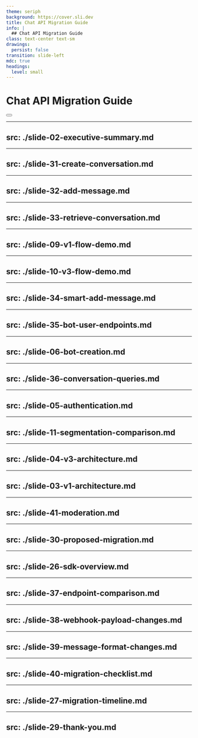 ```yaml
---
theme: seriph
background: https://cover.sli.dev
title: Chat API Migration Guide
info: |
  ## Chat API Migration Guide
class: text-center text-sm
drawings:
  persist: false
transition: slide-left
mdc: true
headings: 
  level: small
---
```


<style>
h1 { @apply text-xl !important; }
h2 { @apply text-lg !important; }
h3 { @apply text-base !important; }
h4 { @apply text-sm !important; }
.slidev-layout h1 { @apply text-2xl !important; }
.slidev-layout h2 { @apply text-lg !important; }
.slidev-layout h3 { @apply text-base !important; }

/* Slide 30 specific styles for smaller code */
.slide-30-small-code .slidev-code {
  font-size: 12px !important;
  line-height: 1.3 !important;
}

/* Slide 34 specific styles for smaller code */
.slide-34-small-code .slidev-code {
  font-size: 8px !important;
  line-height: 1.2 !important;
}

/* Slide 34 smaller h2 */
.slide-34-small-code h2 {
  font-size: 1rem !important;
}
</style>

# Chat API Migration Guide


<div class="abs-br m-6 flex gap-2">
  <button @click="$slidev.nav.openInEditor()" title="Open in Editor" class="text-xl slidev-icon-btn opacity-50 !border-none !hover:text-white">
    <carbon:edit />
  </button>
  <a href="https://github.com/slidevjs/slidev" target="_blank" alt="GitHub" title="Open in GitHub" class="text-xl slidev-icon-btn opacity-50 !border-none !hover:text-white">
    <carbon:logo-github />
  </a>
</div>


---
src: ./slide-02-executive-summary.md
---

---
src: ./slide-31-create-conversation.md
---

---
src: ./slide-32-add-message.md
---

---
src: ./slide-33-retrieve-conversation.md
---


---
src: ./slide-09-v1-flow-demo.md
---

---
src: ./slide-10-v3-flow-demo.md
---

---
src: ./slide-34-smart-add-message.md
---

---
src: ./slide-35-bot-user-endpoints.md
---

---
src: ./slide-06-bot-creation.md
---

---
src: ./slide-36-conversation-queries.md
---

---
src: ./slide-05-authentication.md
---

---
src: ./slide-11-segmentation-comparison.md
---

---
src: ./slide-04-v3-architecture.md
---

---
src: ./slide-03-v1-architecture.md
---


---
src: ./slide-41-moderation.md
---


---
src: ./slide-30-proposed-migration.md
---


---
src: ./slide-26-sdk-overview.md
---


---
src: ./slide-37-endpoint-comparison.md
---

---
src: ./slide-38-webhook-payload-changes.md
---

---
src: ./slide-39-message-format-changes.md
---

---
src: ./slide-40-migration-checklist.md
---

---
src: ./slide-27-migration-timeline.md
---

---
src: ./slide-29-thank-you.md
---

